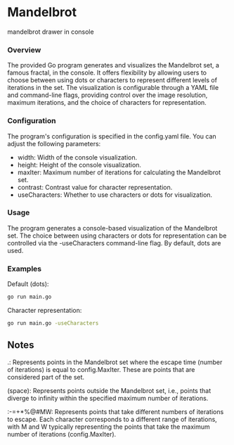 # Mandelbrot
mandelbrot drawer in console

### Overview
The provided Go program generates and visualizes the Mandelbrot set, a famous fractal, in the console. It offers flexibility by allowing users to choose between using dots or characters to represent different levels of iterations in the set. The visualization is configurable through a YAML file and command-line flags, providing control over the image resolution, maximum iterations, and the choice of characters for representation.

### Configuration
The program's configuration is specified in the config.yaml file. You can adjust the following parameters:

* width: Width of the console visualization.
* height: Height of the console visualization.
* maxIter: Maximum number of iterations for calculating the Mandelbrot set.
* contrast: Contrast value for character representation.
* useCharacters: Whether to use characters or dots for visualization.

### Usage
The program generates a console-based visualization of the Mandelbrot set. The choice between using characters or dots for representation can be controlled via the -useCharacters command-line flag. By default, dots are used.

### Examples
Default (dots):

```bash
go run main.go
```
Character representation:

```bash
go run main.go -useCharacters
```
## Notes

.: Represents points in the Mandelbrot set where the escape time (number of iterations) is equal to config.MaxIter. These are points that are considered part of the set.

(space): Represents points outside the Mandelbrot set, i.e., points that diverge to infinity within the specified maximum number of iterations.

:-=+*%@#MW: Represents points that take different numbers of iterations to escape. Each character corresponds to a different range of iterations, with M and W typically representing the points that take the maximum number of iterations (config.MaxIter).